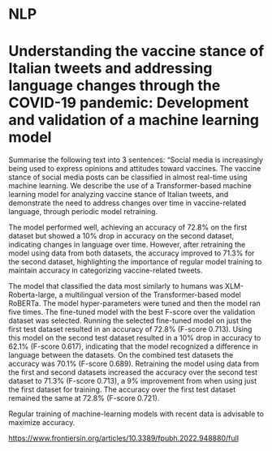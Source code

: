 # NLP

# Understanding the vaccine stance of Italian tweets and addressing language changes through the COVID-19 pandemic: Development and validation of a machine learning model

Summarise the following text into 3 sentences: “Social media is increasingly being used to express opinions and attitudes toward vaccines. The vaccine stance of social media posts can be classified in almost real-time using machine learning. We describe the use of a Transformer-based machine learning model for analyzing vaccine stance of Italian tweets, and demonstrate the need to address changes over time in vaccine-related language, through periodic model retraining.

The model performed well, achieving an accuracy of 72.8% on the first dataset but showed a 10% drop in accuracy on the second dataset, indicating changes in language over time. However, after retraining the model using data from both datasets, the accuracy improved to 71.3% for the second dataset, highlighting the importance of regular model training to maintain accuracy in categorizing vaccine-related tweets.

The model that classified the data most similarly to humans was XLM-Roberta-large, a multilingual version of the Transformer-based model RoBERTa. The model hyper-parameters were tuned and then the model ran five times. The fine-tuned model with the best F-score over the validation dataset was selected. Running the selected fine-tuned model on just the first test dataset resulted in an accuracy of 72.8% (F-score 0.713). Using this model on the second test dataset resulted in a 10% drop in accuracy to 62.1% (F-score 0.617), indicating that the model recognized a difference in language between the datasets. On the combined test datasets the accuracy was 70.1% (F-score 0.689). Retraining the model using data from the first and second datasets increased the accuracy over the second test dataset to 71.3% (F-score 0.713), a 9% improvement from when using just the first dataset for training. The accuracy over the first test dataset remained the same at 72.8% (F-score 0.721). 

Regular training of machine-learning models with recent data is advisable to maximize accuracy.

https://www.frontiersin.org/articles/10.3389/fpubh.2022.948880/full

